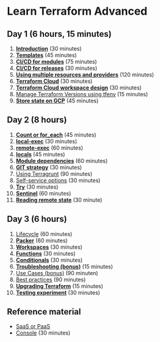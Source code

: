 # Learn Terraform Advanced

## Day 1 (6 hours, 15 minutes)

1. [**Introduction**](introduction) (30 minutes)
2. [**Templates**](templates) (45 minutes)
3. [**CI/CD for modules**](cicd-for-modules) (75 minutes)
4. [**CI/CD for releases**](cicd-for-releases) (30 minutes)
5. [**Using multiple resources and providers**](multiple-resources) (120 minutes)
6. [**Terraform Cloud**](terraform-cloud) (30 minutes)
7. [**Terraform Cloud workspace design**](terraform-cloud-workspace-design) (30 minutes)
8. [Manage Terraform Versions using tfenv](tfenv) (15 minutes)
9. [**Store state on GCP**](state-on-gcp) (45 minutes)

## Day 2 (8 hours)

1. [**Count or for_each**](count_or_for_each) (45 minutes)
2. [**local-exec**](local-exec) (30 minutes)
3. [**remote-exec**](remote-exec) (60 minutes)
4. [**locals**](local-values) (45 minutes)
5. [**Module dependencies**](create-module-dependencies) (60 minutes)
6. [**GIT strategy**](git-strategy) (30 minutes)
7. [Using Terragrunt](terragrunt) (90 minutes)
8. [Self-service options](self-service) (30 minutes)
9. [**Try**](try-something) (30 minutes)
10. [**Sentinel**](sentinel) (60 minutes)
11. [**Reading remote state**](reading-remote-state) (30 minute)

## Day 3 (6 hours)

1. [Lifecycle](lifecycle) (60 minutes)
2. [**Packer**](packer) (60 minutes)
3. [**Workspaces**](workspaces) (30 minutes)
4. [**Functions**](functions) (30 minutes)
5. [**Conditionals**](conditionals) (30 minutes)
6. [**Troubleshooting (bonus)**](troubleshooting) (15 minutes)
7. [Use Cases (bonus)](../BASIC/use-cases) (90 minuten)
8. [Best practices](best-practices) (90 minutes)
9. [**Upgrading Terraform**](upgrading-terraform) (15 minutes)
10. [**Testing experiment**](testing-experiment) (30 minutes)

## Reference material

- [SaaS or PaaS](saas-or-paas)
- [Console](console) (30 minutes)
